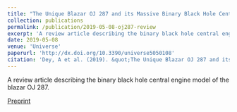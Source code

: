 ```yaml
---
title: "The Unique Blazar OJ 287 and its Massive Binary Black Hole Central Engine"
collection: publications
permalink: /publication/2019-05-08-oj287-review
excerpt: 'A review article describing the binary black hole central engine model of the blazar OJ 287.'
date: 2019-05-08
venue: 'Universe'
paperurl: 'http://dx.doi.org/10.3390/universe5050108'
citation: 'Dey, A et al. (2019). &quot;The Unique Blazar OJ 287 and its Massive Binary Black Hole Central Engine.&quot; <i>Universe</i>. 5, 5, 108.'
---
```

A review article describing the binary black hole central engine model of the blazar OJ 287.

[Preprint](https://arxiv.org/abs/1905.02689)
